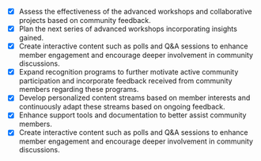 - [x] Assess the effectiveness of the advanced workshops and collaborative projects based on community feedback.
- [x] Plan the next series of advanced workshops incorporating insights gained.
- [x] Create interactive content such as polls and Q&A sessions to enhance member engagement and encourage deeper involvement in community discussions.
- [x] Expand recognition programs to further motivate active community participation and incorporate feedback received from community members regarding these programs.
- [x] Develop personalized content streams based on member interests and continuously adapt these streams based on ongoing feedback.
- [x] Enhance support tools and documentation to better assist community members.
- [x] Create interactive content such as polls and Q&A sessions to enhance member engagement and encourage deeper involvement in community discussions.